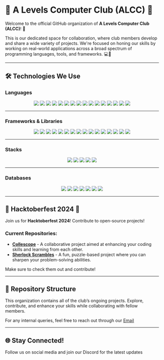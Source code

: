 # 🌟 A Levels Computer Club (ALCC) 🌟

Welcome to the official GitHub organization of **A Levels Computer Club (ALCC)**! 👾

This is our dedicated space for collaboration, where club members develop and share a wide variety of projects. We're focused on honing our skills by working on real-world applications across a broad spectrum of programming languages, tools, and frameworks. 💻🚀

---

## 🛠️ Technologies We Use

### **Languages**
<p align="center">
  <img src="https://img.shields.io/badge/-C++-00599C?style=for-the-badge&logo=c%2B%2B&logoColor=white"/>
  <img src="https://img.shields.io/badge/-C%23-239120?style=for-the-badge&logo=c-sharp&logoColor=white"/>
  <img src="https://img.shields.io/badge/-Java-007396?style=for-the-badge&logo=java&logoColor=white"/>
  <img src="https://img.shields.io/badge/-Python-3776AB?style=for-the-badge&logo=python&logoColor=white"/>
  <img src="https://img.shields.io/badge/-JavaScript-F7DF1E?style=for-the-badge&logo=javascript&logoColor=black"/>
  <img src="https://img.shields.io/badge/-Kotlin-0095D5?style=for-the-badge&logo=kotlin&logoColor=white"/>
  <img src="https://img.shields.io/badge/-Dart-0175C2?style=for-the-badge&logo=dart&logoColor=white"/>
  <img src="https://img.shields.io/badge/-Rust-000000?style=for-the-badge&logo=rust&logoColor=white"/>
  <img src="https://img.shields.io/badge/-PHP-777BB4?style=for-the-badge&logo=php&logoColor=white"/>
  <img src="https://img.shields.io/badge/-Go-00ADD8?style=for-the-badge&logo=go&logoColor=white"/>
  <img src="https://img.shields.io/badge/-Ruby-CC342D?style=for-the-badge&logo=ruby&logoColor=white"/>
  <img src="https://img.shields.io/badge/-Swift-FA7343?style=for-the-badge&logo=swift&logoColor=white"/>
  <img src="https://img.shields.io/badge/-TypeScript-007ACC?style=for-the-badge&logo=typescript&logoColor=white"/>
  <img src="https://img.shields.io/badge/-Scala-DC322F?style=for-the-badge&logo=scala&logoColor=white"/>
  <img src="https://img.shields.io/badge/-Shell_Scripting-121011?style=for-the-badge&logo=gnu-bash&logoColor=white"/>
  <img src="https://img.shields.io/badge/-R-276DC3?style=for-the-badge&logo=r&logoColor=white"/>
</p>

---

### **Frameworks & Libraries**
<p align="center">
  <img src="https://img.shields.io/badge/-React-61DAFB?style=for-the-badge&logo=react&logoColor=black"/>
  <img src="https://img.shields.io/badge/-Next.js-000000?style=for-the-badge&logo=next.js&logoColor=white"/>
  <img src="https://img.shields.io/badge/-Node.js-339933?style=for-the-badge&logo=node.js&logoColor=white"/>
  <img src="https://img.shields.io/badge/-Angular-DD0031?style=for-the-badge&logo=angular&logoColor=white"/>
  <img src="https://img.shields.io/badge/-Django-092E20?style=for-the-badge&logo=django&logoColor=white"/>
  <img src="https://img.shields.io/badge/-Spring-6DB33F?style=for-the-badge&logo=spring&logoColor=white"/>
  <img src="https://img.shields.io/badge/-Flutter-02569B?style=for-the-badge&logo=flutter&logoColor=white"/>
  <img src="https://img.shields.io/badge/-Laravel-FF2D20?style=for-the-badge&logo=laravel&logoColor=white"/>
  <img src="https://img.shields.io/badge/-Express-000000?style=for-the-badge&logo=express&logoColor=white"/>
  <img src="https://img.shields.io/badge/-Scikit--Learn-F7931E?style=for-the-badge&logo=scikit-learn&logoColor=white"/>
  <img src="https://img.shields.io/badge/-TensorFlow-FF6F00?style=for-the-badge&logo=tensorflow&logoColor=white"/>
  <img src="https://img.shields.io/badge/-Ruby_on_Rails-CC0000?style=for-the-badge&logo=rubyonrails&logoColor=white"/>
  <img src="https://img.shields.io/badge/-Bootstrap-7952B3?style=for-the-badge&logo=bootstrap&logoColor=white"/>
  <img src="https://img.shields.io/badge/-Flask-000000?style=for-the-badge&logo=flask&logoColor=white"/>
  <img src="https://img.shields.io/badge/-FastAPI-009688?style=for-the-badge&logo=fastapi&logoColor=white"/>
  <img src="https://img.shields.io/badge/-jQuery-0769AD?style=for-the-badge&logo=jquery&logoColor=white"/>
</p>

---

### **Stacks**
<p align="center">
  <img src="https://img.shields.io/badge/-MERN-61DAFB?style=for-the-badge&logo=react&logoColor=black"/>
  <img src="https://img.shields.io/badge/-MEAN-DD0031?style=for-the-badge&logo=angular&logoColor=white"/>
  <img src="https://img.shields.io/badge/-LAMP-777BB4?style=for-the-badge&logo=php&logoColor=white"/>
  <img src="https://img.shields.io/badge/-JAMstack-F0047F?style=for-the-badge&logo=jamstack&logoColor=white"/>
  <img src="https://img.shields.io/badge/-Serverless-FD5750?style=for-the-badge&logo=serverless&logoColor=white"/>
</p>

---

### **Databases**
<p align="center">
  <img src="https://img.shields.io/badge/-MongoDB-47A248?style=for-the-badge&logo=mongodb&logoColor=white"/>
  <img src="https://img.shields.io/badge/-MySQL-4479A1?style=for-the-badge&logo=mysql&logoColor=white"/>
  <img src="https://img.shields.io/badge/-PostgreSQL-4169E1?style=for-the-badge&logo=postgresql&logoColor=white"/>
  <img src="https://img.shields.io/badge/-Firebase-FFCA28?style=for-the-badge&logo=firebase&logoColor=black"/>
  <img src="https://img.shields.io/badge/-SQLite-003B57?style=for-the-badge&logo=sqlite&logoColor=white"/>
  <img src="https://img.shields.io/badge/-Redis-DC382D?style=for-the-badge&logo=redis&logoColor=white"/>
  <img src="https://img.shields.io/badge/-Cassandra-1287B1?style=for-the-badge&logo=apache-cassandra&logoColor=white"/>
</p>

---

## 🎉 Hacktoberfest 2024 🎉

Join us for **Hacktoberfest 2024**! Contribute to open-source projects!

### Current Repositories:
- [**Collescope**](https://github.com/SXC-ALCC/collescope) - A collaborative project aimed at enhancing your coding skills and learning from each other.
- [**Sherlock Scrambles**](https://github.com/SXC-ALCC/Sherlock-Scrambles) - A fun, puzzle-based project where you can sharpen your problem-solving abilities.

Make sure to check them out and contribute!

---

## 📂 Repository Structure
This organization contains all of the club’s ongoing projects. Explore, contribute, and enhance your skills while collaborating with fellow members.

For any internal queries, feel free to reach out through our [Email](mailto:alcc@sxc.edu.np)

---

## 🌐 Stay Connected!
Follow us on social media and join our Discord for the latest updates
